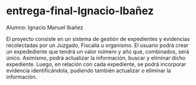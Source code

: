 # entrega-final-Ignacio-Ibañez

Alumno: Ignacio Manuel Ibañez

El proyecto consiste en un sistema de gestión de expedientes y evidencias recolectadas por un Juzgado, Fiscalía u organismo.
El usuario podrá crear un expedediente que tendrá un valor número y año que, combinados, será único.
Asimismo, podrá actualizar la información, buscar y eliminar dicho expediente.
Luego, en relación con cada expediente, se podrá incorporar evidencia identificándola, pudiendo también actualizar o eliminar la información.

